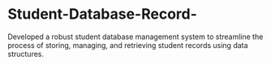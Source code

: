 # Student-Database-Record-
Developed a robust student database management system to streamline the process of storing, managing, and retrieving student records using data structures.
